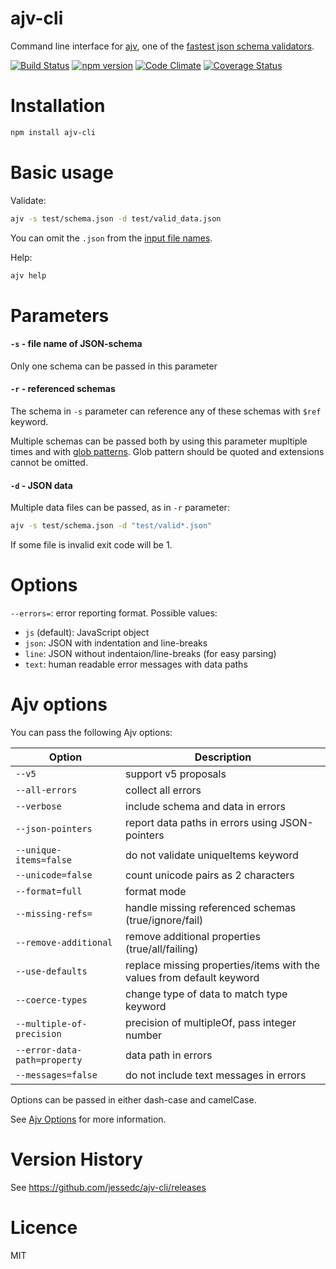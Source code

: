 # ajv-cli

Command line interface for [ajv](https://github.com/epoberezkin/ajv), one of the [fastest json schema validators](https://github.com/ebdrup/json-schema-benchmark).

[![Build Status](https://travis-ci.org/epoberezkin/ajv-cli.svg?branch=master)](https://travis-ci.org/epoberezkin/ajv-cli)
[![npm version](https://badge.fury.io/js/ajv-cli.svg)](https://www.npmjs.com/package/ajv-cli)
[![Code Climate](https://codeclimate.com/github/jessedc/ajv-cli/badges/gpa.svg)](https://codeclimate.com/github/jessedc/ajv-cli)
[![Coverage Status](https://coveralls.io/repos/jessedc/ajv-cli/badge.svg?branch=master&service=github)](https://coveralls.io/github/jessedc/ajv-cli?branch=master)


# Installation

```sh
npm install ajv-cli
```


# Basic usage

Validate:

```sh
ajv -s test/schema.json -d test/valid_data.json
```

You can omit the `.json` from the [input file names](https://nodejs.org/api/modules.html#modules_file_modules). 

Help:

```sh
ajv help
```


# Parameters

#### `-s` - file name of JSON-schema

Only one schema can be passed in this parameter


#### `-r` - referenced schemas

The schema in `-s` parameter can reference any of these schemas with `$ref` keyword.

Multiple schemas can be passed both by using this parameter mupltiple times and with [glob patterns](https://github.com/isaacs/node-glob#glob-primer). Glob pattern should be quoted and extensions cannot be omitted.


#### `-d` - JSON data

Multiple data files can be passed, as in `-r` parameter:

```sh
ajv -s test/schema.json -d "test/valid*.json"
```

If some file is invalid exit code will be 1.


# Options

`--errors=`: error reporting format. Possible values:

- `js` (default): JavaScript object
- `json`: JSON with indentation and line-breaks
- `line`: JSON without indentaion/line-breaks (for easy parsing)
- `text`: human readable error messages with data paths


# Ajv options

You can pass the following Ajv options:

|Option|Description|
|---|---|
|`--v5`|support v5 proposals|
|`--all-errors`|collect all errors|
|`--verbose`|include schema and data in errors|
|`--json-pointers`|report data paths in errors using JSON-pointers|
|`--unique-items=false`|do not validate uniqueItems keyword|
|`--unicode=false`|count unicode pairs as 2 characters|
|`--format=full`|format mode|
|`--missing-refs=`|handle missing referenced schemas (true/ignore/fail)|
|`--remove-additional`|remove additional properties (true/all/failing)|
|`--use-defaults`|replace missing properties/items with the values from default keyword|
|`--coerce-types`|change type of data to match type keyword|
|`--multiple-of-precision`|precision of multipleOf, pass integer number|
|`--error-data-path=property`|data path in errors|
|`--messages=false`|do not include text messages in errors|

Options can be passed in either dash-case and camelCase.

See [Ajv Options](https://github.com/epoberezkin/ajv#options) for more information.


# Version History

See https://github.com/jessedc/ajv-cli/releases


# Licence

MIT
